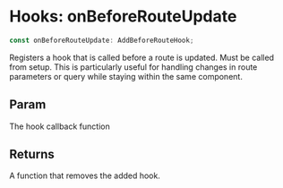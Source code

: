 # Hooks: onBeforeRouteUpdate

```ts
const onBeforeRouteUpdate: AddBeforeRouteHook;
```

Registers a hook that is called before a route is updated. Must be called from setup.
This is particularly useful for handling changes in route parameters or query while staying within the same component.

## Param

The hook callback function

## Returns

A function that removes the added hook.
